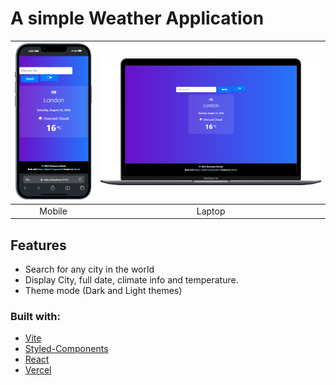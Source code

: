 # A simple Weather Application

| ![Mobile view](https://github.com/IkeoluwaAshade/S.A.I.L/blob/main/weather%20app/src/assets/mobile.png) | ![Laptop view](https://github.com/IkeoluwaAshade/S.A.I.L/blob/main/weather%20app/src/assets/laptop.png) |
|:-----------------------------------------------:|:-----------------------------------------------:|
| Mobile                                          | Laptop                                          |
  
## Features
- Search for any city in the world
- Display City, full date, climate info and temperature.
- Theme mode (Dark and Light themes)

### Built with:

- [Vite](https://vitejs.dev/guide/) 
- [Styled-Components](https://styled-components.com/)
- [React](https://react.dev/)
- [Vercel](https://vercel.com/)
